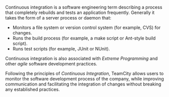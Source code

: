 [//]: # (title: Continuous Integration)
[//]: # (auxiliary-id: Continuous Integration)
Continuous integration is a software engineering term describing a process that completely rebuilds and tests an application frequently. Generally it takes the form of a server process or daemon that:
	
* Monitors a file system or version control system (for example, CVS) for changes.
* Runs the build process (for example, a make script or Ant\-style build script).
* Runs test scripts (for example, JUnit or NUnit).

Continuous integration is also associated with _Extreme Programming_ and other _agile_ software development practices.

Following the principles of _Continuous Integration_, TeamCity allows users to monitor the software development process of the company, while improving communication and facilitating the integration of changes without breaking any established practices.

